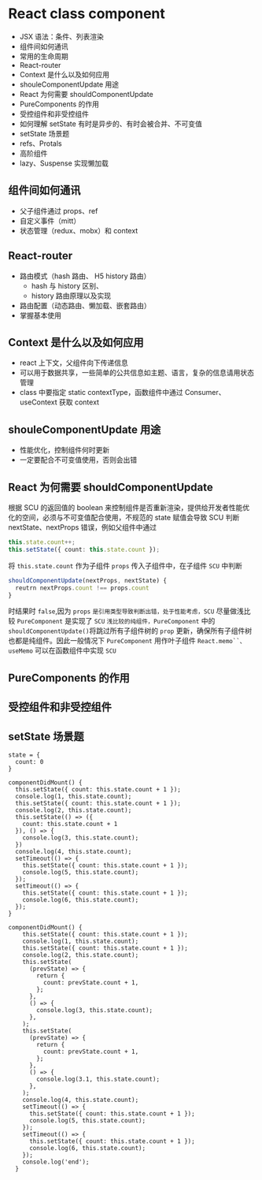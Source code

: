 # React class component

- JSX 语法：条件、列表渲染
- 组件间如何通讯
- 常用的生命周期
- React-router
- Context 是什么以及如何应用
- shouleComponentUpdate 用途
- React 为何需要 shouldComponentUpdate
- PureComponents 的作用
- 受控组件和非受控组件
- 如何理解 setState 有时是异步的、有时会被合并、不可变值
- setState 场景题
- refs、Protals
- 高阶组件
- lazy、Suspense 实现懒加载

## 组件间如何通讯

- 父子组件通过 props、ref
- 自定义事件（mitt）
- 状态管理（redux、mobx）和 context

## React-router

- 路由模式（hash 路由、 H5 history 路由）
  - hash 与 history 区别、
  - history 路由原理以及实现
- 路由配置（动态路由、懒加载、嵌套路由）
- 掌握基本使用

## Context 是什么以及如何应用

- react 上下文，父组件向下传递信息
- 可以用于数据共享，一些简单的公共信息如主题、语言，复杂的信息请用状态管理
- class 中要指定 static contextType，函数组件中通过 Consumer、useContext 获取 context

## shouleComponentUpdate 用途

- 性能优化，控制组件何时更新
- 一定要配合不可变值使用，否则会出错

## React 为何需要 shouldComponentUpdate

根据 SCU 的返回值的 boolean 来控制组件是否重新渲染，提供给开发者性能优化的空间，必须与不可变值配合使用，不规范的 state 赋值会导致 SCU 判断 nextState、nextProps 错误，例如父组件中通过

```ts
this.state.count++;
this.setState({ count: this.state.count });
```

将 `this.state.count` 作为子组件 `props` 传入子组件中，在子组件 `SCU` 中判断

```ts
shouldComponentUpdate(nextProps, nextState) {
  reutrn nextProps.count !== props.count
}

```

时结果时 `false`,因为 `props` `是引用类型导致判断出错，处于性能考虑，SCU` 尽量做浅比较
`PureComponent` 是实现了 `SCU` `浅比较的纯组件，PureComponent` 中的 `shouldComponentUpdate()`将跳过所有子组件树的 `prop` 更新，确保所有子组件树也都是纯组件。因此一般情况下 `PureComponent` 用作叶子组件
` React.memo``、useMemo ` 可以在函数组件中实现 `SCU`

## PureComponents 的作用

## 受控组件和非受控组件

## setState 场景题

```tsx
state = {
  count: 0
}

componentDidMount() {
  this.setState({ count: this.state.count + 1 });
  console.log(1, this.state.count);
  this.setState({ count: this.state.count + 1 });
  console.log(2, this.state.count);
  this.setState(() => ({
    count: this.state.count + 1
  }), () => {
    console.log(3, this.state.count);
  })
  console.log(4, this.state.count);
  setTimeout(() => {
    this.setState({ count: this.state.count + 1 });
    console.log(5, this.state.count);
  });
  setTimeout(() => {
    this.setState({ count: this.state.count + 1 });
    console.log(6, this.state.count);
  });
}

componentDidMount() {
    this.setState({ count: this.state.count + 1 });
    console.log(1, this.state.count);
    this.setState({ count: this.state.count + 1 });
    console.log(2, this.state.count);
    this.setState(
      (prevState) => {
        return {
          count: prevState.count + 1,
        };
      },
      () => {
        console.log(3, this.state.count);
      },
    );
    this.setState(
      (prevState) => {
        return {
          count: prevState.count + 1,
        };
      },
      () => {
        console.log(3.1, this.state.count);
      },
    );
    console.log(4, this.state.count);
    setTimeout(() => {
      this.setState({ count: this.state.count + 1 });
      console.log(5, this.state.count);
    });
    setTimeout(() => {
      this.setState({ count: this.state.count + 1 });
      console.log(6, this.state.count);
    });
    console.log('end');
  }
```
